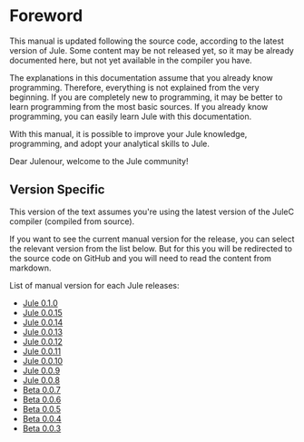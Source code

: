 # Foreword
This manual is updated following the source code, according to the latest version of Jule. Some content may be not released yet, so it may be already documented here, but not yet available in the compiler you have.

The explanations in this documentation assume that you already know programming. Therefore, everything is not explained from the very beginning. If you are completely new to programming, it may be better to learn programming from the most basic sources. If you already know programming, you can easily learn Jule with this documentation.

With this manual, it is possible to improve your Jule knowledge, programming, and adopt your analytical skills to Jule.

Dear Julenour, welcome to the Jule community! 

## Version Specific

This version of the text assumes you're using the latest version of the JuleC compiler (compiled from source).

If you want to see the current manual version for the release, you can select the relevant version from the list below. But for this you will be redirected to the source code on GitHub and you will need to read the content from markdown.

List of manual version for each Jule releases:
- [Jule 0.1.0](https://github.com/julelang/manual/tree/jule0.1.0/src)
- [Jule 0.0.15](https://github.com/julelang/manual/tree/jule0.0.15/src)
- [Jule 0.0.14](https://github.com/julelang/manual/tree/jule0.0.14/src)
- [Jule 0.0.13](https://github.com/julelang/manual/tree/jule0.0.13/src)
- [Jule 0.0.12](https://github.com/julelang/manual/tree/jule0.0.12/src)
- [Jule 0.0.11](https://github.com/julelang/manual/tree/jule0.0.11/src)
- [Jule 0.0.10](https://github.com/julelang/manual/tree/jule0.0.10/src)
- [Jule 0.0.9](https://github.com/julelang/manual/tree/jule0.0.9/src)
- [Jule 0.0.8](https://github.com/julelang/manual/tree/jule0.0.8/src)
- [Beta 0.0.7](https://github.com/julelang/manual/tree/jule-beta-0.0.7/src)
- [Beta 0.0.6](https://github.com/julelang/manual/tree/jule-beta-0.0.6/src)
- [Beta 0.0.5](https://github.com/julelang/manual/tree/jule-beta-0.0.5/src)
- [Beta 0.0.4](https://github.com/julelang/manual/tree/jule-beta-0.0.4/src)
- [Beta 0.0.3](https://github.com/julelang/manual/tree/jule-beta-0.0.3/src)
